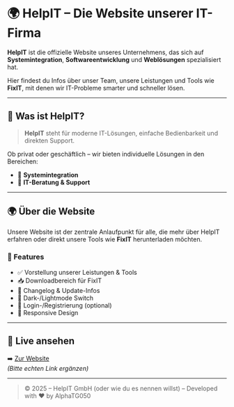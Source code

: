 # 🌍 HelpIT – Die Website unserer IT-Firma

**HelpIT** ist die offizielle Website unseres Unternehmens, das sich auf **Systemintegration**, **Softwareentwicklung** und **Weblösungen** spezialisiert hat.

Hier findest du Infos über unser Team, unsere Leistungen und Tools wie **FixIT**, mit denen wir IT-Probleme smarter und schneller lösen.

---

## 🧩 Was ist HelpIT?

> **HelpIT** steht für moderne IT-Lösungen, einfache Bedienbarkeit und direkten Support.

Ob privat oder geschäftlich – wir bieten individuelle Lösungen in den Bereichen:

- 🧠 **Systemintegration**  
- 🤝 **IT-Beratung & Support**

---

## 🌍 Über die Website

Unsere Website ist der zentrale Anlaufpunkt für alle, die mehr über HelpIT erfahren oder direkt unsere Tools wie **FixIT** herunterladen möchten.

### 🎯 Features

- ✅ Vorstellung unserer Leistungen & Tools
- 📥 Downloadbereich für FixIT
- 📝 Changelog & Update-Infos
- 🌙 Dark-/Lightmode Switch
- 🔐 Login-/Registrierung (optional)
- 📱 Responsive Design

---

## 🔗 Live ansehen

➡️ [Zur Website](https://helpinformatik.de)  
*(Bitte echten Link ergänzen)*

---

> © 2025 – HelpIT GmbH (oder wie du es nennen willst) – Developed with ❤️ by AlphaTG050
